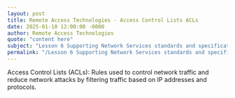 ```yaml
---
layout: post
title: Remote Access Technologies - Access Control Lists ACLs
date: 2025-01-10 12:00:00 -0000
author: Remote Access Technologies
quote: "content here"
subject: "Lesson 6 Supporting Network Services standards and specifications"
permalink: "/Lesson 6 Supporting Network Services standards and specifications/Remote Access Technologies/Remote Access Technologies - Access Control Lists ACLs"
---
```


Access Control Lists (ACLs): Rules used to control network traffic and reduce network attacks by filtering traffic based on IP addresses and protocols.
